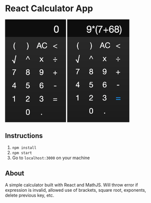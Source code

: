 # React Calculator App
<div display="inline-block">
  <img src="public/screenshotOne.png" width="200">
  <img src="public/screenshotTwo.png" width="204">
</div>

## Instructions
1. `npm install`
2. `npm start`
3. Go to `localhost:3000` on your machine

## About
A simple calculator built with React and MathJS. Will throw error if expression is invalid, allowed use of brackets, square root, exponents, delete previous key, etc.
